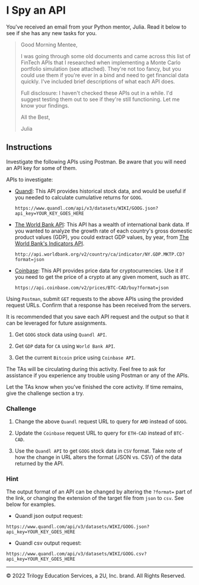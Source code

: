 # I Spy an API

You've received an email from your Python mentor, Julia. Read it below to see if she has any new tasks for you.

> Good Morning Mentee,
>
> I was going through some old documents and came across this list of FinTech APIs that I researched when implementing a Monte Carlo portfolio simulation (see attached). They're not too fancy, but you could use them if you're ever in a bind and need to get financial data quickly. I've included brief descriptions of what each API does.
>
> Full disclosure: I haven't checked these APIs out in a while. I'd suggest testing them out to see if they're still functioning. Let me know your findings.
>
> All the Best,
>
>Julia

## Instructions

Investigate the following APIs using Postman. Be aware that you will need an API key for some of them.

APIs to investigate:

* [Quandl](https://www.quandl.com/): This API provides historical stock data, and would be useful if you needed to calculate cumulative returns for `GOOG`.

  ``` text
  https://www.quandl.com/api/v3/datasets/WIKI/GOOG.json?api_key=YOUR_KEY_GOES_HERE
  ```

* [The World Bank API](https://datahelpdesk.worldbank.org/knowledgebase/articles/889386-developer-information-overview): This API has a wealth of international bank data. If you wanted to analyze the growth rate of each country's gross domestic product values (GDP), you could extract GDP values, by year, from [The World Bank's Indicators API](https://datahelpdesk.worldbank.org/knowledgebase/articles/889392-about-the-indicators-api-documentation).

  ``` text
  http://api.worldbank.org/v2/country/ca/indicator/NY.GDP.MKTP.CD?format=json
  ```

* [Coinbase](https://www.coinbase.com/): This API provides price data for cryptocurrencies. Use it if you need to get the price of a crypto at any given moment, such as `BTC`.

  ``` text
  https://api.coinbase.com/v2/prices/BTC-CAD/buy?format=json
  ```

Using `Postman`, submit `GET` requests to the above APIs using the provided request URLs. Confirm that a response has been received from the servers.

It is recommended that you save each API request and the output so that it can be leveraged for future assignments.

1. Get `GOOG` stock data using `Quandl API`.

2. Get `GDP` data for `CA` using `World Bank API`.

3. Get the current `Bitcoin` price using `Coinbase API`.

The TAs will be circulating during this activity. Feel free to ask for assistance if you experience any trouble using Postman or any of the APIs.

Let the TAs know when you've finished the core activity. If time remains, give the challenge section a try.

### Challenge

1. Change the above `Quandl` request URL to query for `AMD` instead of `GOOG`.

2. Update the `Coinbase` request URL to query for `ETH-CAD` instead of `BTC-CAD`.

3. Use the `Quandl API` to get `GOOG` stock data in `CSV` format. Take note of how the change in URL alters the format (JSON vs. CSV) of the data returned by the API.

### Hint

The output format of an API can be changed by altering the `?format=` part of the link, or changing the extension of the target file from `json` to `csv`. See below for examples.

* Quandl json output request:
``` text
https://www.quandl.com/api/v3/datasets/WIKI/GOOG.json?api_key=YOUR_KEY_GOES_HERE
```

* Quandl csv output request:
``` text
https://www.quandl.com/api/v3/datasets/WIKI/GOOG.csv?api_key=YOUR_KEY_GOES_HERE
```

---

© 2022 Trilogy Education Services, a 2U, Inc. brand. All Rights Reserved.
